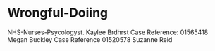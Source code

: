 # Wrongful-Doiing
NHS-Nurses-Psycologyst.
Kaylee Brdhrst Case Reference: 01565418
Megan Buckley Case Reference 01520578
Suzanne Reid 
